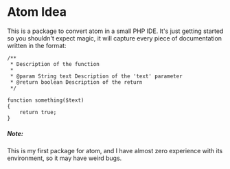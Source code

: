 # Atom Idea
This is a package to convert atom in a small PHP IDE.
It's just getting started so you shouldn't expect magic, it will capture every piece of documentation written in the format:

```
/**
 * Description of the function
 *
 * @param String text Description of the 'text' parameter
 * @return boolean Description of the return
 */

function something($text)
{
    return true;
}
```

##### Note:
This is my first package for atom, and I have almost zero experience with its environment, so it may have weird bugs.
